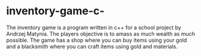 # inventory-game-c-
The inventory game is a program written in c++ for a school project by Andrzej Matynia. The players objective is to amass as much wealth as much possible. The game has a shop where you can buy items using your gold and a blacksmith where you can craft items using gold and materials.
